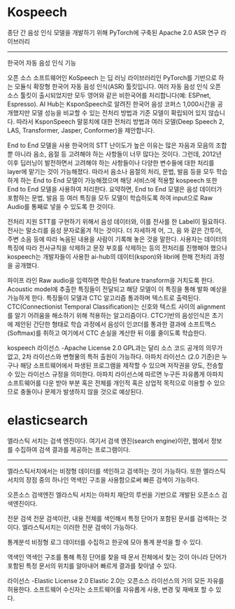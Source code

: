 Kospeech
=============
종단 간 음성 인식 모델을 개발하기 위해 PyTorch에 구축된 Apache 2.0 ASR 연구 라이브러리

<hr>

한국어 자동 음성 인식 기능

오픈 소스 소프트웨어인 KoSpeech 는 딥 러닝 라이브러리인 PyTorch를 기반으로 하는 모듈식 확장형 한국어 자동 음성 인식(ASR) 툴킷입니다. 여러 자동 음성 인식 오픈 소스 툴킷이 출시되었지만 모두 영어와 같은 비한국어를 처리합니다(예: ESPnet, Espresso). 
AI Hub는 KsponSpeech로 알려진 한국어 음성 코퍼스 1,000시간을 공개했지만 모델 성능을 비교할 수 있는 전처리 방법과 기준 모델이 확립되어 있지 않습니다. 따라서 KsponSpeech 말뭉치에 대한 전처리 방법과 여러 모델(Deep Speech 2, LAS, Transformer, Jasper, Conformer)을 제안합니다.



End to End 모델을 사용
한국어의 STT 난이도가 높은 이유는 많은 자음과 모음의 조합뿐 아니라 음소, 음절 등 고려해야 하는 사항들이 너무 많다는 것이다. 
그런데, 2012년 이후 딥러닝이 발전하면서 고려해야 하는 사항들이나 다양한 변수들에 대한 처리를 layer에 맡기는 것이 가능해졌다. 
따라서 음소나 음절의 처리, 문법, 발음 등을 모두 학습하게 하는 End to End 모델이 가능해졌으며 해당 서비스에 적용할 kospeech 또한 End to End 모델을 사용하여 처리한다. 
요약하면, End to End 모델은 음성 데이터가 포함하는 문법, 발음 등 여러 특징을 모두 모델이 학습하도록 하여 input으로 Raw Audio를 통째로 넣을 수 있도록 한 것이다. 

전처리 지원
STT를 구현하기 위해서 음성 데이터와, 이를 전사를 한 Label이 필요하다. 
전사는 말소리를 음성 문자로옮겨 적는 것이다. 더 자세하게 어, 그, 음 와 같은 간투어, 주변 소음 등에 따라 녹음된 내용을 사람이 기록해 놓은 것을 말한다.
사용자는 데이터의 특징에 따라 전사규칙을 삭제하고 문장 부호를 삭제하는 등의 전처리를 진행해야 했으나 kospeech는 개발자들이 사용한 ai-hub의 데이터(kspon)와 libri에 한해 전처리 과정을 공개했다.

파이프 라인
Raw audio을 입력하면 학습된 feature transform을 거치도록 한다. Acoustic model에 추출한 특징들이 전달되고 해당 모델이 이 특징을 통해 발화 예상을 가능하게 한다. 특징들이 모델과 CTC 알고리즘 통과하며 텍스트로 출력된다.
CTC(Connectionist Temporal Classification)는 신호와 텍스트 사이의 alignment를 알기 어려움을 해소하기 위해 적용하는 알고리즘이다. CTC기반의 음성인식은 초기에 제안된 간단한 형태로 학습 과정에서 음성이 인코더를 통과한 결과에 소프트맥스(Softmax)를 취하고 여기에서 CTC 손실을 계산한 뒤 이를 줄이도록 학습한다.

kospeech 라이선스
-Apache License 2.0
GPL과는 달리 소스 코드 공개의 의무가 없고, 2차 라이선스와 변형물의 특허 출원이 가능하다. 
아파치 라이선스 (2.0 기준)은 누구나 해당 소프트웨어에서 파생된 프로그램을 제작할 수 있으며 저작권을 양도, 전송할 수 있는 라이선스 규정을 의미한다. 아파치 라이선스에 따르면 누구든 자유롭게 아파치 소프트웨어를 다운 받아 부분 혹은 전체를 개인적 혹은 상업적 목적으로 이용할 수 있으므로 충돌이나 문제가 발생하지 않을 것으로 예상된다.




elasticsearch
==========

엘라스틱 서치는 검색 엔진이다. 여기서 검색 엔진(search engine)이란, 웹에서 정보를 수집하여 검색 결과를 제공하는 프로그램이다. 
<hr>

엘라스틱서치에서는 비정형 데이터를 색인하고 검색하는 것이 가능하다. 
또한 엘라스틱서치의 장점 중의 하나인 역색인 구조을 사용함으로써 빠른 검색이 가능하다.


오픈소스 검색엔진
엘라스틱 서치는 아파치 재단의 루씬을 기반으로 개발된 오픈소스 검색엔진이다.

전문 검색
전문 검색이란, 내용 전체를 색인해서 특정 단어가 포함된 문서를 검색하는 것이다. 엘라스틱서치는 이러한 전문 검색이 가능하다.

통계분석
비정형 로그 데이터를 수집하고 한곳에 모아 통계 분석을 할 수 있다.

역색인
역색인 구조를 통해 특정 단어를 찾을 때 문서 전체에서 찾는 것이 아니라 단어가 포함된 특정 문서의 위치를 알아내어 빠르게 결과를 찾아낼 수 있다.


라이선스
-Elastic License 2.0
Elastic 2.0는 오픈소스 라이선스의 거의 모든 자유를 허용한다. 소프트웨어 수신자는 소프트웨어를 자유롭게 사용, 변경 및 재배포 할 수 있다.




